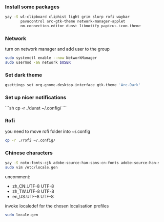<h3>Install some packages</h3>

```sh
yay -S wl-clipboard cliphist light grim slurp rofi waybar 
       pavucontrol arc-gtk-theme network-manager-applet 
       nm-connection-editor dunst libnotify papirus-icon-theme
```

<h3>Network</h3>
turn on network manager and add user to the group

```sh 
sudo systemctl enable --now NetworkManager
sudo usermod -aG network $USER
```

<h3>Set dark theme</h3>

```sh
gsettings set org.gnome.desktop.interface gtk-theme 'Arc-Dark'
```

<h3>Set up nicer notifications</h3>
```sh
cp -r ./dunst ~/.config/
```

<h3>Rofi</h3>
you need to move rofi folder into ~/.config

```sh
cp -r ./rofi ~/.config/
```

<h3>Chinese characters</h3>

```sh
yay -S noto-fonts-cjk adobe-source-han-sans-cn-fonts adobe-source-han-serif-cn-fonts wqy-microhei
sudo vim /etc/locale.gen
```

uncomment:

* zh_CN.UTF-8 UTF-8
* zh_TW.UTF-8 UTF-8
* en_US.UTF-8 UTF-8

invoke localedef for the chosen localisation profiles

```sh
sudo locale-gen
```


